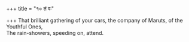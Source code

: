 +++
title = "१० तं वः"

+++
That brilliant gathering of your cars, the company of Maruts, of the Youthful Ones,  
     The rain-showers, speeding on, attend.